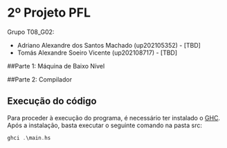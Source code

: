 # 2º Projeto PFL

Grupo T08_G02:
- Adriano Alexandre dos Santos Machado (up202105352) - [TBD]
- Tomás Alexandre Soeiro Vicente (up202108717) - [TBD]

##Parte 1: Máquina de Baixo Nível

##Parte 2: Compilador

## Execução do código

Para proceder à execução do programa, é necessário ter instalado o [GHC](https://www.haskell.org/ghc/). Após a instalação, basta executar o seguinte comando na pasta src:

```haskell
ghci .\main.hs
```

